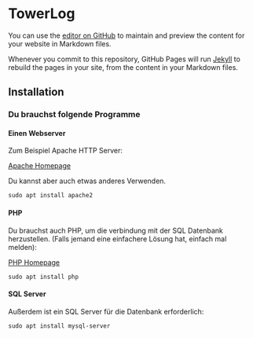 # TowerLog

You can use the [editor on GitHub](https://github.com/DO9THW/TowerLog/edit/master/README.md) to maintain and preview the content for your website in Markdown files.

Whenever you commit to this repository, GitHub Pages will run [Jekyll](https://jekyllrb.com/) to rebuild the pages in your site, from the content in your Markdown files.

## Installation

### Du brauchst folgende Programme

#### Einen Webserver
Zum Beispiel Apache HTTP Server:

[Apache Homepage](https://httpd.apache.org)

Du kannst aber auch etwas anderes Verwenden.
```
sudo apt install apache2
```

#### PHP 
Du brauchst auch PHP, um die verbindung mit der SQL Datenbank herzustellen. (Falls jemand eine einfachere Lösung hat, einfach mal melden):

[PHP Homepage](https://php.net)
```
sudo apt install php 
```

#### SQL Server
Außerdem ist ein SQL Server für die Datenbank erforderlich:

```
sudo apt install mysql-server 
```
